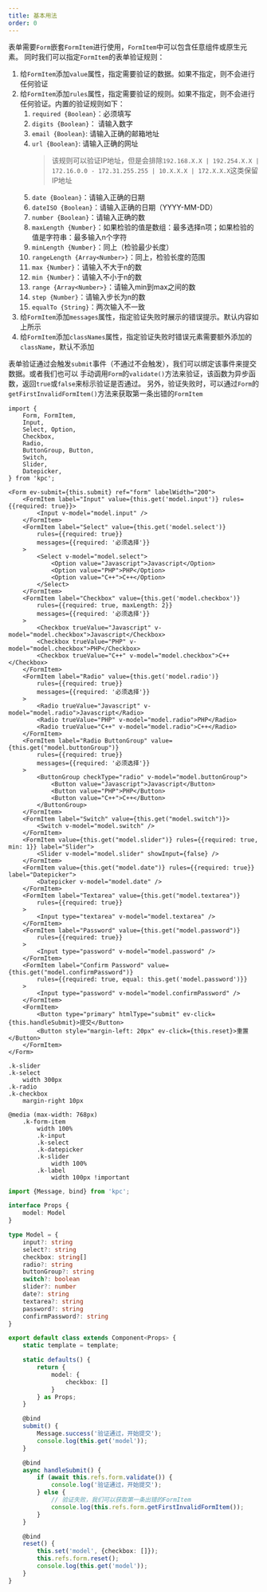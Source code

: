 ```yaml
---
title: 基本用法
order: 0
---
```


表单需要`Form`嵌套`FormItem`进行使用，`FormItem`中可以包含任意组件或原生元素。
同时我们可以指定`FormItem`的表单验证规则：

1. 给`FormItem`添加`value`属性，指定需要验证的数据。如果不指定，则不会进行任何验证
2. 给`FormItem`添加`rules`属性，指定需要验证的规则。如果不指定，则不会进行任何验证。内置的验证规则如下：
    1. `required {Boolean}`：必须填写
    2. `digits {Boolean}`： 请输入数字
    3. `email {Boolean}`: 请输入正确的邮箱地址
    4. `url {Boolean}`: 请输入正确的网址
        > 该规则可以验证IP地址，但是会排除`192.168.X.X | 192.254.X.X | 172.16.0.0 - 172.31.255.255 | 10.X.X.X | 172.X.X.X`这类保留IP地址
    5. `date {Boolean}`：请输入正确的日期
    6. `dateISO {Boolean}`：请输入正确的日期（YYYY-MM-DD）
    7. `number {Boolean}`：请输入正确的数
    8. `maxLength {Number}`：如果检验的值是数组：最多选择n项；如果检验的值是字符串：最多输入n个字符
    9. `minLength {Number}`：同上（检验最少长度）
    10. `rangeLength {Array<Number>}`：同上，检验长度的范围
    11. `max {Number}`：请输入不大于n的数
    12. `min {Number}`：请输入不小于n的数
    13. `range {Array<Number>}`：请输入min到max之间的数
    14. `step {Number}`：请输入步长为n的数
    15. `equalTo {String}`：两次输入不一致
3. 给`FormItem`添加`messages`属性，指定验证失败时展示的错误提示。默认内容如上所示
4. 给`FormItem`添加`classNames`属性，指定验证失败时错误元素需要额外添加的`className`，默认不添加

表单验证通过会触发`submit`事件（不通过不会触发），我们可以绑定该事件来提交数据。或者我们也可以
手动调用`Form`的`validate()`方法来验证，该函数为异步函数，返回`true`或`false`来标示验证是否通过。
另外，验证失败时，可以通过`Form`的`getFirstInvalidFormItem()`方法来获取第一条出错的`FormItem`

```vdt
import {
    Form, FormItem,
    Input,
    Select, Option,
    Checkbox,
    Radio,
    ButtonGroup, Button,
    Switch,
    Slider,
    Datepicker,
} from 'kpc';

<Form ev-submit={this.submit} ref="form" labelWidth="200">
    <FormItem label="Input" value={this.get('model.input')} rules={{required: true}}>
        <Input v-model="model.input" />
    </FormItem>
    <FormItem label="Select" value={this.get('model.select')}
        rules={{required: true}} 
        messages={{required: '必须选择'}}
    >
        <Select v-model="model.select">
            <Option value="Javascript">Javascript</Option>
            <Option value="PHP">PHP</Option>
            <Option value="C++">C++</Option>
        </Select>
    </FormItem>
    <FormItem label="Checkbox" value={this.get('model.checkbox')}
        rules={{required: true, maxLength: 2}}
        messages={{required: '必须选择'}}
    >
        <Checkbox trueValue="Javascript" v-model="model.checkbox">Javascript</Checkbox>
        <Checkbox trueValue="PHP" v-model="model.checkbox">PHP</Checkbox>
        <Checkbox trueValue="C++" v-model="model.checkbox">C++</Checkbox>
    </FormItem>
    <FormItem label="Radio" value={this.get('model.radio')}
        rules={{required: true}} 
        messages={{required: '必须选择'}}
    >
        <Radio trueValue="Javascript" v-model="model.radio">Javascript</Radio>
        <Radio trueValue="PHP" v-model="model.radio">PHP</Radio>
        <Radio trueValue="C++" v-model="model.radio">C++</Radio>
    </FormItem>
    <FormItem label="Radio ButtonGroup" value={this.get("model.buttonGroup")}
        rules={{required: true}} 
        messages={{required: '必须选择'}}
    >
        <ButtonGroup checkType="radio" v-model="model.buttonGroup">
            <Button value="Javascript">Javascript</Button>
            <Button value="PHP">PHP</Button>
            <Button value="C++">C++</Button>
        </ButtonGroup>
    </FormItem>
    <FormItem label="Switch" value={this.get("model.switch")}>
        <Switch v-model="model.switch" />
    </FormItem>
    <FormItem value={this.get("model.slider")} rules={{required: true, min: 1}} label="Slider">
        <Slider v-model="model.slider" showInput={false} />
    </FormItem>
    <FormItem value={this.get("model.date")} rules={{required: true}} label="Datepicker">
        <Datepicker v-model="model.date" />  
    </FormItem>
    <FormItem label="Textarea" value={this.get("model.textarea")}
        rules={{required: true}}
    >
        <Input type="textarea" v-model="model.textarea" />
    </FormItem>
    <FormItem label="Password" value={this.get("model.password")}
        rules={{required: true}}
    >
        <Input type="password" v-model="model.password" />
    </FormItem>
    <FormItem label="Confirm Password" value={this.get("model.confirmPassword")}
        rules={{required: true, equal: this.get('model.password')}}
    >
        <Input type="password" v-model="model.confirmPassword" />
    </FormItem>
    <FormItem>
        <Button type="primary" htmlType="submit" ev-click={this.handleSubmit}>提交</Button>
        <Button style="margin-left: 20px" ev-click={this.reset}>重置</Button>
    </FormItem>
</Form>
```

```styl
.k-slider
.k-select
    width 300px
.k-radio
.k-checkbox
    margin-right 10px

@media (max-width: 768px) 
    .k-form-item
        width 100%
        .k-input
        .k-select
        .k-datepicker
        .k-slider
            width 100%
        .k-label
            width 100px !important
```

```ts
import {Message, bind} from 'kpc';

interface Props {
    model: Model
}

type Model = {
    input?: string
    select?: string
    checkbox: string[] 
    radio?: string
    buttonGroup?: string
    switch?: boolean
    slider?: number
    date?: string
    textarea?: string
    password?: string
    confirmPassword?: string
}

export default class extends Component<Props> {
    static template = template;

    static defaults() {
        return {
            model: {
                checkbox: []
            }
        } as Props;
    }

    @bind
    submit() {
        Message.success('验证通过，开始提交');
        console.log(this.get('model'));
    }

    @bind
    async handleSubmit() {
        if (await this.refs.form.validate()) {
            console.log('验证通过，开始提交');
        } else {
            // 验证失败，我们可以获取第一条出错的FormItem
            console.log(this.refs.form.getFirstInvalidFormItem());
        }
    }

    @bind
    reset() {
        this.set('model', {checkbox: []});
        this.refs.form.reset();
        console.log(this.get('model'));
    }
}
```
